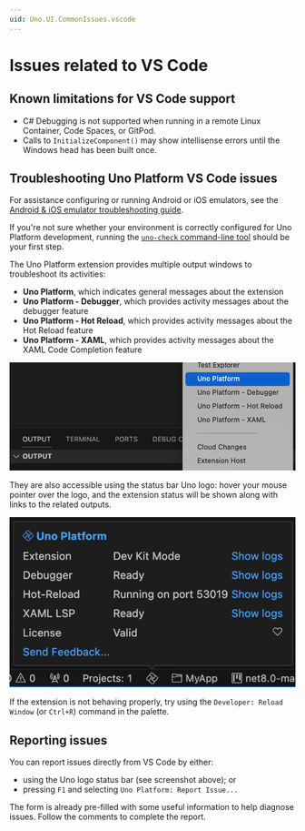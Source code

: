 ```yaml
---
uid: Uno.UI.CommonIssues.vscode
---
```


# Issues related to VS Code

## Known limitations for VS Code support

- C# Debugging is not supported when running in a remote Linux Container, Code Spaces, or GitPod.
- Calls to `InitializeComponent()` may show intellisense errors until the Windows head has been built once.

## Troubleshooting Uno Platform VS Code issues

For assistance configuring or running Android or iOS emulators, see the [Android & iOS emulator troubleshooting guide](xref:Uno.UI.CommonIssues.MobileDebugging).

If you're not sure whether your environment is correctly configured for Uno Platform development, running the [`uno-check` command-line tool](external/uno.check/doc/using-uno-check.md) should be your first step.

The Uno Platform extension provides multiple output windows to troubleshoot its activities:

- **Uno Platform**, which indicates general messages about the extension
- **Uno Platform - Debugger**, which provides activity messages about the debugger feature
- **Uno Platform - Hot Reload**, which provides activity messages about the Hot Reload feature
- **Uno Platform - XAML**, which provides activity messages about the XAML Code Completion feature

![Extension Outputs](Assets/quick-start/vs-code-extension-outputs.png)

They are also accessible using the status bar Uno logo: hover your mouse pointer over the logo, and the extension status will be shown along with links to the related outputs.

![Extension Status](Assets/quick-start/vs-code-extension-status.png)

If the extension is not behaving properly, try using the `Developer: Reload Window` (or `Ctrl+R`) command in the palette.

## Reporting issues

You can report issues directly from VS Code by either:

- using the Uno logo status bar (see screenshot above); or
- pressing `F1` and selecting `Uno Platform: Report Issue...`

The form is already pre-filled with some useful information to help diagnose issues.
Follow the comments to complete the report.
